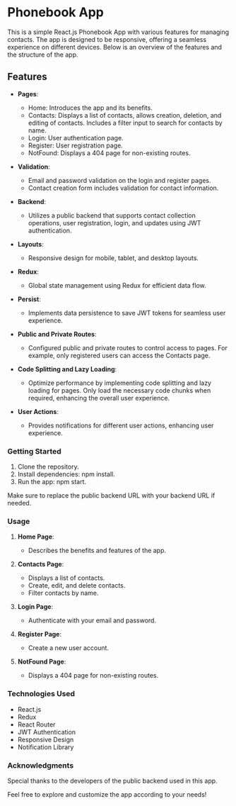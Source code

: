 # Phonebook App

This is a simple React.js Phonebook App with various features for managing
contacts. The app is designed to be responsive, offering a seamless experience
on different devices. Below is an overview of the features and the structure of
the app.

## Features

- **Pages**:

  - Home: Introduces the app and its benefits.
  - Contacts: Displays a list of contacts, allows creation, deletion, and
    editing of contacts. Includes a filter input to search for contacts by name.
  - Login: User authentication page.
  - Register: User registration page.
  - NotFound: Displays a 404 page for non-existing routes.

- **Validation**:

  - Email and password validation on the login and register pages.
  - Contact creation form includes validation for contact information.

- **Backend**:

  - Utilizes a public backend that supports contact collection operations, user
    registration, login, and updates using JWT authentication.

- **Layouts**:

  - Responsive design for mobile, tablet, and desktop layouts.

- **Redux**:

  - Global state management using Redux for efficient data flow.

- **Persist**:

  - Implements data persistence to save JWT tokens for seamless user experience.

- **Public and Private Routes**:

  - Configured public and private routes to control access to pages. For
    example, only registered users can access the Contacts page.

- **Code Splitting and Lazy Loading**:

  - Optimize performance by implementing code splitting and lazy loading for
    pages. Only load the necessary code chunks when required, enhancing the
    overall user experience.

- **User Actions**:

  - Provides notifications for different user actions, enhancing user
    experience.

### Getting Started

1. Clone the repository.
2. Install dependencies: npm install.
3. Run the app: npm start.

Make sure to replace the public backend URL with your backend URL if needed.

### Usage

1. **Home Page**:

   - Describes the benefits and features of the app.

2. **Contacts Page**:

   - Displays a list of contacts.
   - Create, edit, and delete contacts.
   - Filter contacts by name.

3. **Login Page**:

   - Authenticate with your email and password.

4. **Register Page**:

   - Create a new user account.

5. **NotFound Page**:

   - Displays a 404 page for non-existing routes.

### Technologies Used

- React.js
- Redux
- React Router
- JWT Authentication
- Responsive Design
- Notification Library

### Acknowledgments

Special thanks to the developers of the public backend used in this app.

Feel free to explore and customize the app according to your needs!
